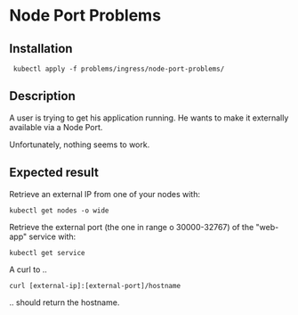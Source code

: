 # Node Port Problems

## Installation
```
 kubectl apply -f problems/ingress/node-port-problems/ 
```

## Description

A user is trying to get his application running. He wants to make it externally available via a Node Port.

Unfortunately, nothing seems to work.

## Expected result

Retrieve an external IP from one of your nodes with:

```
kubectl get nodes -o wide
```

Retrieve the external port (the one in range o 30000-32767) of the "web-app" service with:
```
kubectl get service
```

A curl to ..

```
curl [external-ip]:[external-port]/hostname
```

.. should return the hostname.